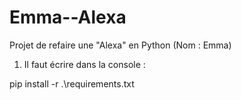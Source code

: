 # Emma--Alexa
Projet de refaire une "Alexa" en Python (Nom : Emma)

1. Il faut écrire dans la console : 

pip install -r .\requirements.txt